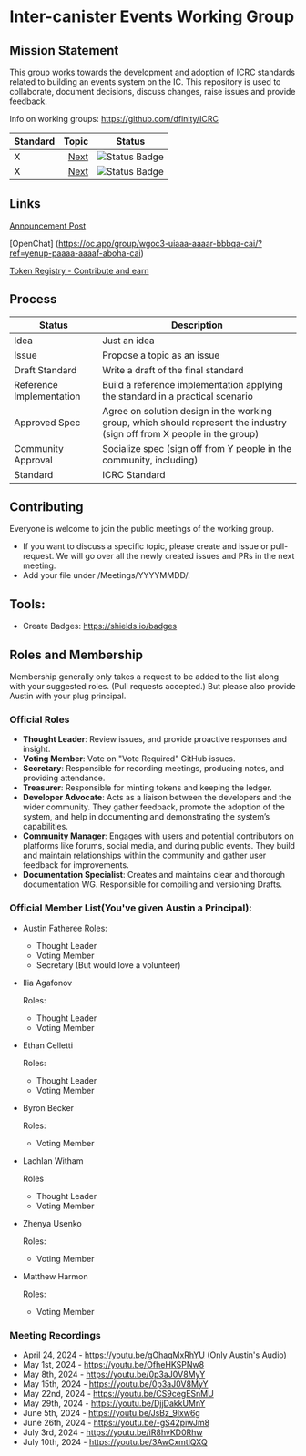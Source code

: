 # Inter-canister Events Working Group

## Mission Statement
This group works towards the development and adoption of ICRC standards related to building an events system on the IC. This repository is used to collaborate, document decisions, discuss changes, raise issues and provide feedback.


Info on working groups: https://github.com/dfinity/ICRC

| Standard   |      Topic      |  Status |
|----------|-------------:|------|
| X |  [Next](https://github.com/dfinity/ICRC/issues/X) | ![Status Badge](https://img.shields.io/badge/STATUS-DRAFT-ffcc00.svg) |
| X |  [Next](https://github.com/dfinity/ICRC/issues/X) | ![Status Badge](https://img.shields.io/badge/STATUS-IDEA-888888.svg) |

## Links

[Announcement Post](https://forum.dfinity.org/t/technical-working-group-inter-canister-event-utility-working-group/29048/2)

[OpenChat] (https://oc.app/group/wgoc3-uiaaa-aaaar-bbbqa-cai/?ref=yenup-paaaa-aaaaf-aboha-cai)

[Token Registry - Contribute and earn](https://77i6o-oqaaa-aaaag-qbm6q-cai.ic0.app/axon/9)

## Process
| Status                   | Description                                                                                                              |
|--------------------------|--------------------------------------------------------------------------------------------------------------------------|
| Idea                    | Just an idea                                                                                              |
| Issue                    | Propose a topic as an issue                                                                                              |
| Draft Standard           | Write a draft of the final standard                                                                                      |
| Reference Implementation | Build a reference implementation applying the standard in a practical scenario                                           |
| Approved Spec            | Agree on solution design in the working group, which should represent the industry (sign off from X people in the group) |
| Community Approval       | Socialize spec (sign off from Y people in the community, including)                                                      |
| Standard                 | ICRC Standard                                                                                                            |
## Contributing

Everyone is welcome to join the public meetings of the working group.

* If you want to discuss a specific topic, please create and issue or pull-request. We will go over all the newly created issues and PRs in the next meeting.
* Add your file under /Meetings/YYYYMMDD/.

## Tools:

* Create Badges: https://shields.io/badges

## Roles and Membership

Membership generally only takes a request to be added to the list along with your suggested roles. (Pull requests accepted.) But please also provide Austin with your plug principal.

### Official Roles

- **Thought Leader**: Review issues, and provide proactive responses and insight.
- **Voting Member**: Vote on "Vote Required" GitHub issues.
- **Secretary**: Responsible for recording meetings, producing notes, and providing attendance.
- **Treasurer**: Responsible for minting tokens and keeping the ledger.
- **Developer Advocate**: Acts as a liaison between the developers and the wider community. They gather feedback, promote the adoption of the system, and help in documenting and demonstrating the system’s capabilities.
- **Community Manager**: Engages with users and potential contributors on platforms like forums, social media, and during public events. They build and maintain relationships within the community and gather user feedback for improvements.
- **Documentation Specialist**: Creates and maintains clear and thorough documentation WG. Responsible for compiling and versioning Drafts.

### Official Member List(You've given Austin a Principal):

- Austin Fatheree
  Roles:
    - Thought Leader
    - Voting Member
    - Secretary (But would love a volunteer)
      
- Ilia Agafonov
  
  Roles:
  - Thought Leader
  - Voting Member
    
- Ethan Celletti

  Roles:
  - Thought Leader
  - Voting Member
 
- Byron Becker

  Roles:
  - Voting Member
  
- Lachlan Witham

  Roles
  - Thought Leader
  - Voting Member
 
- Zhenya Usenko

  Roles:
  - Voting Member

- Matthew Harmon

  Roles:
  - Voting Member

### Meeting Recordings

- April 24, 2024 - https://youtu.be/gOhaqMxRhYU (Only Austin's Audio)
- May 1st, 2024 - https://youtu.be/OfheHKSPNw8
- May 8th, 2024 - https://youtu.be/0p3aJ0V8MyY
- May 15th, 2024 - https://youtu.be/0p3aJ0V8MyY
- May 22nd, 2024 - https://youtu.be/CS9cegESnMU
- May 29th, 2024 - https://youtu.be/DjjDakkUMnY
- June 5th, 2024 - https://youtu.be/JsBz_9lxw6g
- June 26th, 2024 - https://youtu.be/-gS42piwJm8
- July 3rd, 2024 - https://youtu.be/iR8hvKD0Rhw
- July 10th, 2024 - https://youtu.be/3AwCxmtlQXQ
